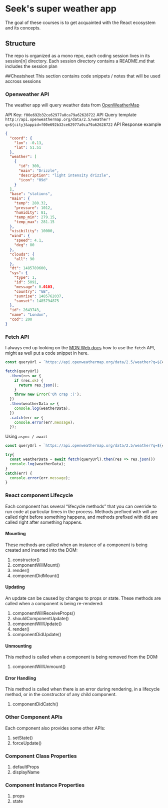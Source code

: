 # Seek's super weather app

The goal of these courses is to get acquainted with the React ecosystem and its concepts.

## Structure

The repo is organized as a mono repo, each coding session lives in its session[n] directory. Each session directory contains a README.md that includes the session plan

##Cheatsheet
This section contains code snippets / notes that will be used accross sessions

### Openweather API

The weather app will query weather data from [OpenWeatherMap](https://openweathermap.org/)

API Key: `f00e692b32ce62977a0ca79a62628722`
API Query template `http://api.openweathermap.org/data/2.5/weather?q=${city}&appid=f00e692b32ce62977a0ca79a62628722`
API Response example

```json
{
  "coord": {
    "lon": -0.13,
    "lat": 51.51
  },
  "weather": [
    {
      "id": 300,
      "main": "Drizzle",
      "description": "light intensity drizzle",
      "icon": "09d"
    }
  ],
  "base": "stations",
  "main": {
    "temp": 280.32,
    "pressure": 1012,
    "humidity": 81,
    "temp_min": 279.15,
    "temp_max": 281.15
  },
  "visibility": 10000,
  "wind": {
    "speed": 4.1,
    "deg": 80
  },
  "clouds": {
    "all": 90
  },
  "dt": 1485789600,
  "sys": {
    "type": 1,
    "id": 5091,
    "message": 0.0103,
    "country": "GB",
    "sunrise": 1485762037,
    "sunset": 1485794875
  },
  "id": 2643743,
  "name": "London",
  "cod": 200
}
```

### Fetch API

I always end up looking on the [MDN Web docs](https://developer.mozilla.org/en-US/docs/Web/API/Fetch_API/Using_Fetch) how to use the `fetch` API, might as well put a code snippet in here.

```javascript
const queryUrl = `https://api.openweathermap.org/data/2.5/weather?q=${city}&appid=f00e692b32ce62977a0ca79a62628722`;

fetch(queryUrl)
  .then(res => {
    if (res.ok) {
      return res.json();
    }
    throw new Error('Oh crap :(');
  })
  .then(weatherData => {
    console.log(weatherData);
  })
  .catch(err => {
    console.error(err.message);
  });
```

Using `async / await`

```javascript
const queryUrl = `https://api.openweathermap.org/data/2.5/weather?q=${city}&appid=f00e692b32ce62977a0ca79a62628722`;

try{
  const weatherData = await fetch(queryUrl).then(res => res.json())
  console.log(weatherData);
}
catch(err) {
  console.error(err.message);
}
```

### React component Lifecycle

Each component has several “lifecycle methods” that you can override to run code at particular times in the process. Methods prefixed with will are called right before something happens, and methods prefixed with did are called right after something happens.

#### Mounting

These methods are called when an instance of a component is being created and inserted into the DOM:

1. constructor()
2. componentWillMount()
3. render()
4. componentDidMount()

#### Updating

An update can be caused by changes to props or state. These methods are called when a component is being re-rendered:

1. componentWillReceiveProps()
2. shouldComponentUpdate()
3. componentWillUpdate()
4. render()
5. componentDidUpdate()

#### Unmounting

This method is called when a component is being removed from the DOM:

1. componentWillUnmount()

#### Error Handling

This method is called when there is an error during rendering, in a lifecycle method, or in the constructor of any child component.

1. componentDidCatch()

### Other Component APIs

Each component also provides some other APIs:

1. setState()
2. forceUpdate()

### Component Class Properties

1. defaultProps
2. displayName

### Component Instance Properties

1. props
2. state
